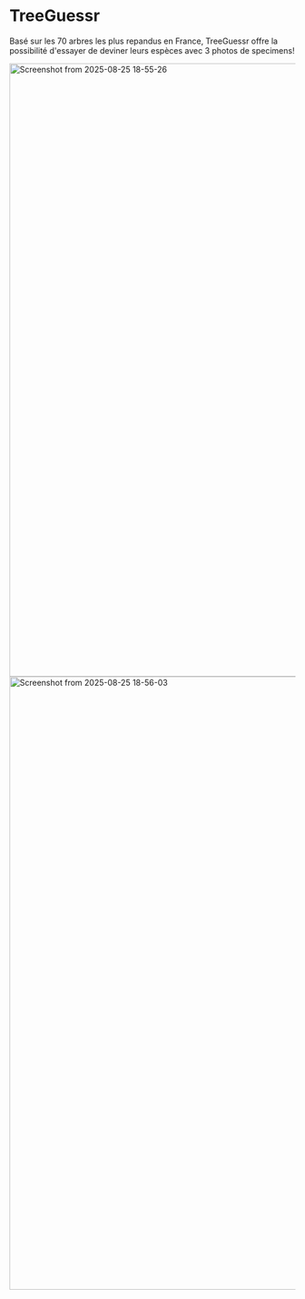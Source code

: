 # TreeGuessr

Basé sur les 70 arbres les plus repandus en France, TreeGuessr offre la possibilité d'essayer de deviner leurs espèces avec 3 photos de specimens!

<img width="1920" height="1080" alt="Screenshot from 2025-08-25 18-55-26" src="https://github.com/user-attachments/assets/ce5b0e70-570e-4f0f-89be-7260f0208da5" />
<img width="1920" height="1080" alt="Screenshot from 2025-08-25 18-56-03" src="https://github.com/user-attachments/assets/1aaf998a-8ce9-4962-992d-8a58e4a96f33" />
